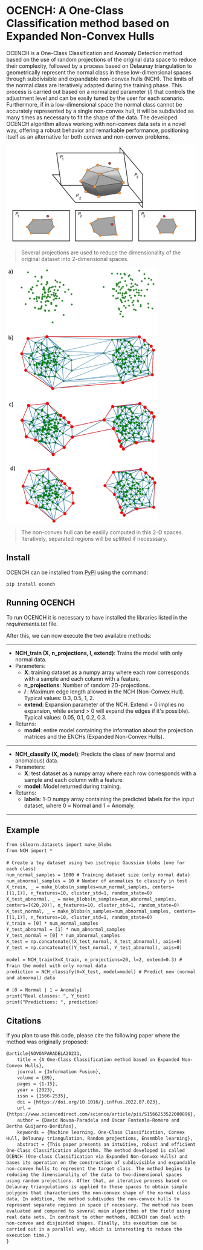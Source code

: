 # OCENCH: A One-Class Classification method based on Expanded Non-Convex Hulls

OCENCH is a One-Class Classification and Anomaly Detection method based on the use of random projections of the original data space to reduce their complexity, followed by a process based on  Delaunay triangulation to geometrically represent the normal class in these low-dimensional spaces through subdivisible and expandable non-convex hulls (NCH). The limits of the normal class are iteratively adapted during the training phase. This process is carried out based on a normalized parameter (*l*) that controls the adjustment level and can be easily tuned by the user for each scenario.  Furthermore, if in a low-dimensional space the normal class cannot be accurately represented by a single non-convex hull, it will be subdivided as many times as necessary to fit the shape of the data.  The developed OCENCH algorithm allows working with non-convex data sets in a novel way, offering a robust behavior and remarkable performance, positioning itself as an alternative for both convex and non-convex problems. 

<img src="https://raw.githubusercontent.com/DavidNovoaP/OCENCH/main/figures/figure1.png" width="700">

> Several projections are used to reduce the dimensionality of the original dataset into 2-dimensional spaces.

<img src="https://github.com/DavidNovoaP/OCENCH/blob/main/figures/figure2.jpg" width="400">

> The non-convex hull can be easlily computed in this 2-D spaces. Iteratively, separated regions will be splitted if necesssary.

## Install
OCENCH can be installed from [PyPI](https://pypi.org/project/ocench/) using the command:

    pip install ocench

## Running OCENCH
To run OCENCH it is necessary to have installed the libraries listed in the *requirements.txt* file.

After this, we can now execute the two available methods:

------------

- **NCH_train (X, n_projections, l, extend)**: Trains the model with only normal data.
 - Parameters:
   - **X**: training dataset as a numpy array where each row corresponds with a sample and each column with a feature.
   - **n_projections**: Number of random 2D-projections.
   - ***l*** : Maximum edge length allowed in the NCH (Non-Convex Hull). Typical values: 0.3, 0.5, 1, 2.
   - **extend**: Expansion parameter of the NCH. Extend = 0 implies no expansion, while extend > 0 will expand the edges if it's possible). Typical values: 0.05, 0.1, 0.2, 0.3.
 - Returns:
    - **model**: entire model containing the information about the projection matrices and the ENCHs (Expanded Non-Convex Hulls).

------------

- **NCH_classify (X, model)**: Predicts the class of new (normal and anomalous) data. 
 - Parameters:
   - **X**: test dataset as a numpy array where each row corresponds with a sample and each column with a feature.
   - **model**: Model returned during training.
 - Returns:
    - **labels**: 1-D numpy array containing the predicted labels for the input dataset, where 0 = Normal and 1 = Anomaly.

------------

## Example

    from sklearn.datasets import make_blobs
    from NCH import *
    
    # Create a toy dataset using two isotropic Gaussian blobs (one for each class)
    num_normal_samples = 1000 # Training dataset size (only normal data)
    num_abnormal_samples = 10 # Number of anomalies to classify in test
    X_train, _ = make_blobs(n_samples=num_normal_samples, centers= [(1,1)], n_features=10, cluster_std=1, random_state=0)
    X_test_abnormal, _ = make_blobs(n_samples=num_abnormal_samples, centers=[(20,20)], n_features=10, cluster_std=1, random_state=0)
    X_test_normal, _ = make_blobs(n_samples=num_abnormal_samples, centers=[(1,1)], n_features=10, cluster_std=1, random_state=0)
    Y_train = [0] * num_normal_samples
    Y_test_abnormal = [1] * num_abnormal_samples
    Y_test_normal = [0] * num_abnormal_samples
    X_test = np.concatenate((X_test_normal, X_test_abnormal), axis=0)
    Y_test = np.concatenate((Y_test_normal, Y_test_abnormal), axis=0)

    model = NCH_train(X=X_train, n_projections=20, l=2, extend=0.3) # Train the model with only normal data
    prediction = NCH_classify(X=X_test, model=model) # Predict new (normal and abnormal) data

    # [0 = Normal | 1 = Anomaly]
    print("Real classes: ", Y_test)
    print("Predictions: ", prediction)

## Citations

If you plan to use this code, please cite the following paper where the method was originally proposed:

    @article{NOVOAPARADELA20231,
        title = {A One-Class Classification method based on Expanded Non-Convex Hulls},
        journal = {Information Fusion},
        volume = {89},
        pages = {1-15},
        year = {2023},
        issn = {1566-2535},
        doi = {https://doi.org/10.1016/j.inffus.2022.07.023},
        url = {https://www.sciencedirect.com/science/article/pii/S1566253522000896},
        author = {David Novoa-Paradela and Oscar Fontenla-Romero and Bertha Guijarro-Berdiñas},
        keywords = {Machine learning, One-Class Classification, Convex Hull, Delaunay triangulation, Random projections, Ensemble learning},
        abstract = {This paper presents an intuitive, robust and efficient One-Class Classification algorithm. The method developed is called OCENCH (One-class Classification via Expanded Non-Convex Hulls) and bases its operation on the construction of subdivisible and expandable non-convex hulls to represent the target class. The method begins by reducing the dimensionality of the data to two-dimensional spaces using random projections. After that, an iterative process based on Delaunay triangulations is applied to these spaces to obtain simple polygons that characterizes the non-convex shape of the normal class data. In addition, the method subdivides the non-convex hulls to represent separate regions in space if necessary. The method has been evaluated and compared to several main algorithms of the field using real data sets. In contrast to other methods, OCENCH can deal with non-convex and disjointed shapes. Finally, its execution can be carried out in a parallel way, which is interesting to reduce the execution time.}
    }
